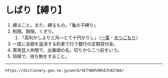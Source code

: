 # しばり【縛り】

1. 縛ること。また、縛るもの。「亀の子縛り」
2. 制限。期限。くぎり。    
    1.  「高利かしより三月―とて十円かりし」〈[一葉](https://dictionary.goo.ne.jp/word/person/%E6%A8%8B%E5%8F%A3%E4%B8%80%E8%91%89/#jn-184012)・[大つごもり](https://dictionary.goo.ne.jp/word/%E5%A4%A7%E3%81%A4%E3%81%94%E3%82%82%E3%82%8A/#jn-28901)〉
3. 一度に全額を返済する約束で行う銀行の定期貸付金。
4. 寄席芸人仲間で、出番順の名。切りから二つ前をいう。
5. 将棋で、待ち駒をすること。

---
`https://dictionary.goo.ne.jp/word/%E7%B8%9B%E3%82%8A/`